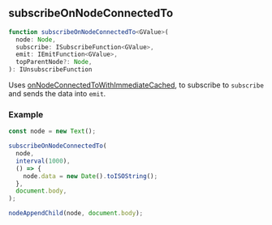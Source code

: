## subscribeOnNodeConnectedTo

```ts
function subscribeOnNodeConnectedTo<GValue>(
  node: Node,
  subscribe: ISubscribeFunction<GValue>,
  emit: IEmitFunction<GValue>,
  topParentNode?: Node,
): IUnsubscribeFunction
```

Uses [onNodeConnectedToWithImmediateCached](../../light-dom/node/state/on-node-connected-to/on-node-connected-to.md),
to subscribe to `subscribe` and sends the data into `emit`.

### Example

```ts
const node = new Text();

subscribeOnNodeConnectedTo(
  node,
  interval(1000),
  () => {
    node.data = new Date().toISOString();
  },
  document.body,
);

nodeAppendChild(node, document.body);
```

